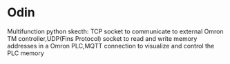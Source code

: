 # Odin
Multifunction python skecth: TCP socket to communicate to external Omron TM controller,UDP(Fins Protocol) socket to read and write memory addresses in a Omron PLC,MQTT connection to visualize and control the PLC memory
